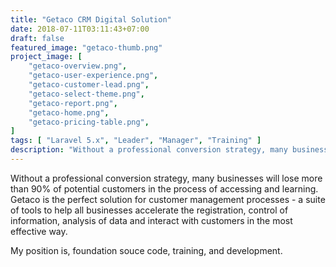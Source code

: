 ```yaml
---
title: "Getaco CRM Digital Solution"
date: 2018-07-11T03:11:43+07:00
draft: false
featured_image: "getaco-thumb.png"
project_image: [ 
    "getaco-overview.png",
    "getaco-user-experience.png",
    "getaco-customer-lead.png",
    "getaco-select-theme.png",
    "getaco-report.png",
    "getaco-home.png",
    "getaco-pricing-table.png",
]
tags: [ "Laravel 5.x", "Leader", "Manager", "Training" ]
description: "Without a professional conversion strategy, many businesses will lose more than 90% of potential customers in the process of accessing and learning."
---
```


Without a professional conversion strategy, many businesses will lose more than 90% of potential customers in the process of accessing and learning. Getaco is the perfect solution for customer management processes - a suite of tools to help all businesses accelerate the registration, control of information, analysis of data and interact with customers in the most effective way.

My position is, foundation souce code, training, and development.